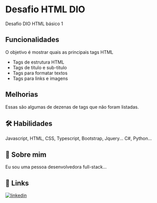 
# Desafio HTML DIO

Desafio DIO HTML básico 1






## Funcionalidades
O objetivo é mostrar quais as principais tags HTML
- Tags de estrutura HTML
- Tags de titulo e sub-titulo
- Tags para formatar textos
- Tags para links e imagens



## Melhorias

Essas são algumas de dezenas de tags que não foram listadas.


## 🛠 Habilidades
Javascript, HTML, CSS, Typescript, Bootstrap, Jquery...
C#, Python...


## 🚀 Sobre mim
Eu sou uma pessoa desenvolvedora full-stack...


## 🔗 Links

[![linkedin](https://img.shields.io/badge/linkedin-0A66C2?style=for-the-badge&logo=linkedin&logoColor=white)](https://www.linkedin.com/in/rodrigopresidati/)


